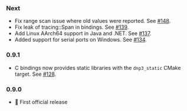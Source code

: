 ### Next ###
* Fix range scan issue where old values were reported.
  See [#148](https://github.com/stepfunc/dnp3/pull/148).
* Fix leak of tracing::Span in bindings.
  See [#139](https://github.com/stepfunc/dnp3/pull/139).
* Add Linux AArch64 support in Java and .NET.
  See [#137](https://github.com/stepfunc/dnp3/pull/137).
* Added support for serial ports on Windows.
  See [#134](https://github.com/stepfunc/dnp3/pull/134).

### 0.9.1 ###
* C bindings now provides static libraries with the `dnp3_static` CMake target.
  See [#128](https://github.com/stepfunc/dnp3/pull/128).

### 0.9.0 ###
* :tada: First official release
